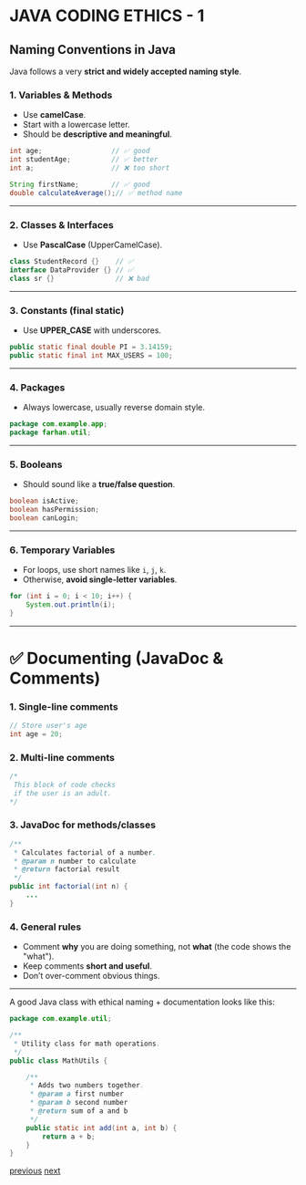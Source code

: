 # JAVA CODING ETHICS - 1

## Naming Conventions in Java

Java follows a very **strict and widely accepted naming style**.

### 1. **Variables & Methods**

* Use **camelCase**.
* Start with a lowercase letter.
* Should be **descriptive and meaningful**.

```java
int age;                 // ✅ good
int studentAge;          // ✅ better
int a;                   // ❌ too short

String firstName;        // ✅ good
double calculateAverage();// ✅ method name
```

---

### 2. **Classes & Interfaces**

* Use **PascalCase** (UpperCamelCase).

```java
class StudentRecord {}    // ✅
interface DataProvider {} // ✅
class sr {}               // ❌ bad
```

---

### 3. **Constants (final static)**

* Use **UPPER\_CASE** with underscores.

```java
public static final double PI = 3.14159;
public static final int MAX_USERS = 100;
```

---

### 4. **Packages**

* Always lowercase, usually reverse domain style.

```java
package com.example.app;
package farhan.util;
```

---

### 5. **Booleans**

* Should sound like a **true/false question**.

```java
boolean isActive;
boolean hasPermission;
boolean canLogin;
```

---

### 6. **Temporary Variables**

* For loops, use short names like `i`, `j`, `k`.
* Otherwise, **avoid single-letter variables**.

```java
for (int i = 0; i < 10; i++) {
    System.out.println(i);
}
```

---

# ✅ Documenting (JavaDoc & Comments)

### 1. **Single-line comments**

```java
// Store user's age
int age = 20;
```

### 2. **Multi-line comments**

```java
/*
 This block of code checks
 if the user is an adult.
*/
```

### 3. **JavaDoc for methods/classes**

```java
/**
 * Calculates factorial of a number.
 * @param n number to calculate
 * @return factorial result
 */
public int factorial(int n) {
    ...
}
```

### 4. **General rules**

* Comment **why** you are doing something, not **what** (the code shows the "what").
* Keep comments **short and useful**.
* Don’t over-comment obvious things.

---

A good Java class with ethical naming + documentation looks like this:

```java
package com.example.util;

/**
 * Utility class for math operations.
 */
public class MathUtils {

    /**
     * Adds two numbers together.
     * @param a first number
     * @param b second number
     * @return sum of a and b
     */
    public static int add(int a, int b) {
        return a + b;
    }
}
```
[previous](javaaccessmodifiers1.md)
[next](javainheritance1.md)
